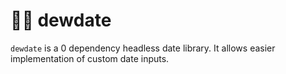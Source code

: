 # 🌿💦 dewdate

`dewdate` is a 0 dependency headless date library. It allows easier implementation of custom date inputs.
